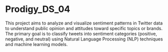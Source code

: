 # Prodigy_DS_04
This project aims to analyze and visualize sentiment patterns in Twitter data to understand public opinion and attitudes toward specific topics or brands. The primary goal is to classify tweets into sentiment categories (positive, negative, and neutral) using Natural Language Processing (NLP) techniques and machine learning models.
